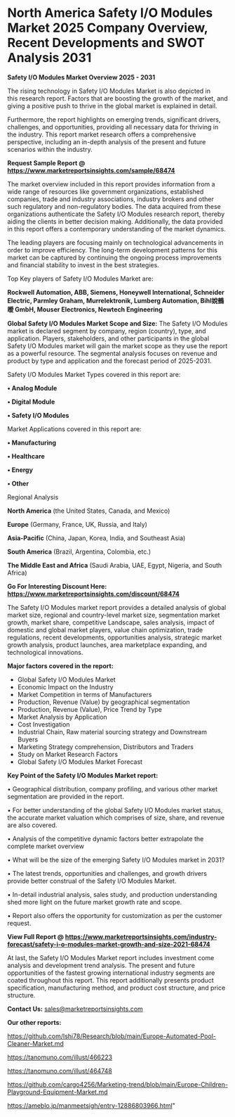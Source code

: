 # North America Safety I/O Modules Market 2025 Company Overview, Recent Developments and SWOT Analysis 2031

<Strong> Safety I/O Modules Market Overview 2025 - 2031</strong>

The rising technology in Safety I/O Modules Market is also depicted in this research report. Factors that are boosting the growth of the market, and giving a positive push to thrive in the global market is explained in detail.

Furthermore, the report highlights on emerging trends, significant drivers, challenges, and opportunities, providing all necessary data for thriving in the industry. This report market research offers a comprehensive perspective, including an in-depth analysis of the present and future scenarios within the industry.

<strong>Request Sample Report @ <a href=https://www.marketreportsinsights.com/sample/68474>https://www.marketreportsinsights.com/sample/68474</a></strong>

The market overview included in this report provides information from a wide range of resources like government organizations, established companies, trade and industry associations, industry brokers and other such regulatory and non-regulatory bodies. The data acquired from these organizations authenticate the Safety I/O Modules research report, thereby aiding the clients in better decision making. Additionally, the data provided in this report offers a contemporary understanding of the market dynamics.

The leading players are focusing mainly on technological advancements in order to improve efficiency. The long-term development patterns for this market can be captured by continuing the ongoing process improvements and financial stability to invest in the best strategies.

Top Key players of Safety I/O Modules Market are:

<strong>Rockwell Automation, ABB, Siemens, Honeywell International, Schneider Electric, Parmley Graham, Murrelektronik, Lumberg Automation, Bihl娧鵺暧 GmbH, Mouser Electronics, Newtech Engineering</strong>

<strong><b>Global Safety I/O Modules Market Scope and Size:</b></strong>
The Safety I/O Modules market is declared segment by company, region (country), type, and application. Players, stakeholders, and other participants in the global Safety I/O Modules market will gain the market scope as they use the report as a powerful resource. The segmental analysis focuses on revenue and product by type and application and the forecast period of 2025-2031.

Safety I/O Modules Market Types covered in this report are:

<strong>• Analog Module

• Digital Module

• Safety I/O Modules</strong>

Market Applications covered in this report are:

<strong>• Manufacturing

• Healthcare

• Energy

• Other</strong> 

Regional Analysis

<strong>North America</strong> (the United States, Canada, and Mexico)

<strong>Europe</strong> (Germany, France, UK, Russia, and Italy)

<strong>Asia-Pacific</strong> (China, Japan, Korea, India, and Southeast Asia)

<strong>South America</strong> (Brazil, Argentina, Colombia, etc.)

<strong>The Middle East and Africa</strong> (Saudi Arabia, UAE, Egypt, Nigeria, and South Africa)

<strong>Go For Interesting Discount Here: <a href=https://www.marketreportsinsights.com/discount/68474>https://www.marketreportsinsights.com/discount/68474</a></strong>

The Safety I/O Modules market report provides a detailed analysis of global market size, regional and country-level market size, segmentation market growth, market share, competitive Landscape, sales analysis, impact of domestic and global market players, value chain optimization, trade regulations, recent developments, opportunities analysis, strategic market growth analysis, product launches, area marketplace expanding, and technological innovations.

<strong><b>Major factors covered in the report:</b></strong>
<ul>
  <li>Global Safety I/O Modules Market </li>
  <li>Economic Impact on the Industry</li>
  <li>Market Competition in terms of Manufacturers</li>
  <li>Production, Revenue (Value) by geographical segmentation</li>
  <li>Production, Revenue (Value), Price Trend by Type</li>
  <li>Market Analysis by Application</li>
  <li>Cost Investigation</li>
  <li>Industrial Chain, Raw material sourcing strategy and Downstream Buyers</li>
  <li>Marketing Strategy comprehension, Distributors and Traders</li>
  <li>Study on Market Research Factors</li>
  <li>Global Safety I/O Modules Market Forecast</li>
</ul>

<strong><b>Key Point of the Safety I/O Modules Market report:</b></strong>

• Geographical distribution, company profiling, and various other market segmentation are provided in the report.

• For better understanding of the global Safety I/O Modules market status, the accurate market valuation which comprises of size, share, and revenue are also covered.

• Analysis of the competitive dynamic factors better extrapolate the complete market overview

• What will be the size of the emerging Safety I/O Modules market in 2031?

• The latest trends, opportunities and challenges, and growth drivers provide better construal of the Safety I/O Modules Market.

• In-detail industrial analysis, sales study, and production understanding shed more light on the future market growth rate and scope.

• Report also offers the opportunity for customization as per the customer request.

<strong><b>View Full Report @ <a href=https://www.marketreportsinsights.com/industry-forecast/safety-i-o-modules-market-growth-and-size-2021-68474>https://www.marketreportsinsights.com/industry-forecast/safety-i-o-modules-market-growth-and-size-2021-68474</a></b></strong>


At last, the Safety I/O Modules Market report includes investment come analysis and development trend analysis. The present and future opportunities of the fastest growing international industry segments are coated throughout this report. This report additionally presents product specification, manufacturing method, and product cost structure, and price structure.

<strong>Contact Us:</strong>
sales@marketreportsinsights.com

<strong>Our other reports:</strong>

<a href=https://github.com/Ishi78/Research/blob/main/Europe-Automated-Pool-Cleaner-Market.md>https://github.com/Ishi78/Research/blob/main/Europe-Automated-Pool-Cleaner-Market.md</a>

<a href=https://tanomuno.com/illust/466223>https://tanomuno.com/illust/466223</a>

<a href=https://tanomuno.com/illust/464748>https://tanomuno.com/illust/464748</a>

<a href=https://github.com/cargo4256/Marketing-trend/blob/main/Europe-Children-Playground-Equipment-Market.md>https://github.com/cargo4256/Marketing-trend/blob/main/Europe-Children-Playground-Equipment-Market.md</a>

<a href=https://ameblo.jp/manmeetsigh/entry-12886803966.html>https://ameblo.jp/manmeetsigh/entry-12886803966.html</a>"
